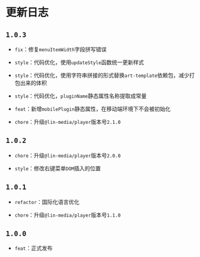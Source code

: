 

# 更新日志

## `1.0.3`

- `fix`：修复`menuItemWidth`字段拼写错误

- `style`：代码优化，使用`updateStyle`函数统一更新样式

- `style`：代码优化，使用字符串拼接的形式替换`art-template`依赖包，减少打包出来的体积

- `style`：代码优化，`pluginName`静态属性名称提取成常量

- `feat`：新增`mobilePlugin`静态属性，在移动端环境下不会被初始化

- `chore`：升级`@lin-media/player`版本号`2.1.0`

## `1.0.2`
  
- `chore`：升级`@lin-media/player`版本号`2.0.0`
  
- `style`：修改右键菜单`DOM`插入的位置
  
## `1.0.1`
  
- `refactor`：国际化语言优化
  
- `chore`：升级`@lin-media/player`版本号`1.1.0`

## `1.0.0`
  
- `feat`：正式发布